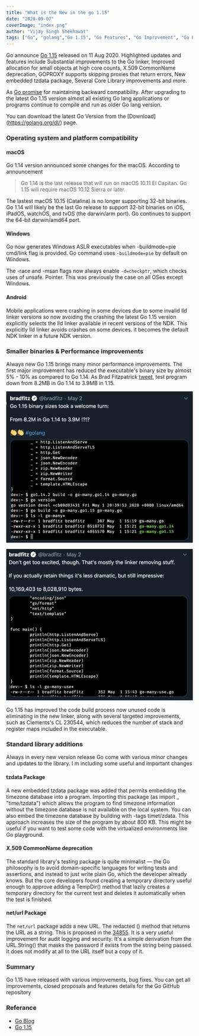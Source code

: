 ```yaml
---
title: "What is the New in the go 1.15"
date: "2020-09-07"
coverImage: "index.png"
author: "Vijay Singh Shekhawat"
tags: ["Go", "golang","Go 1.15", "Go Features", "Go Improvement", "Go Package", "Go New Features"]
---
```



Go announce [Go 1.15](https://blog.golang.org/) released on 11 Aug 2020. Highlighted updates and features include Substantial improvements to the Go linker, Improved allocation for small objects at high core counts, X.509 CommonName deprecation, GOPROXY supports skipping proxies that return errors, New embedded tzdata package, Several Core Library improvements and more. 

As [Go promise](https://golang.org/doc/go1compat) for maintaining backward compatibility. After upgrading to the latest Go 1.15 version almost all existing Go lang applications or programs continue to compile and run as older Go lang version.

You can download the latest Go Version from the [Download] (https://golang.org/dl/) page.


### Operating system and platform compatibility

#### macOS
Go 1.14 version announced some changes for the macOS. According to announcement  

> Go 1.14 is the last release that will run on macOS 10.11 El Capitan. Go 1.15 will require macOS 10.12 Sierra or later.

The lastest macOS 10.15 (Catalina) is no longer supporting 32-bit binaries. Go 1.14 will likely be the last Go release to support 32-bit binaries on iOS, iPadOS, watchOS, and tvOS (the darwin/arm port). Go continues to support the 64-bit darwin/amd64 port.


#### Windows

Go now generates Windows ASLR executables when -buildmode=pie cmd/link flag is provided. Go command uses `-buildmode=pie` by default on Windows.

The -race and -msan flags now always enable `-d=checkptr`, which checks uses of unsafe. Pointer. This was previously the case on all OSes except Windows.

#### Android

Mobile applications were crashing in some devices due to some invalid lld linker versions so now avoiding the crashing the latest Go 1.15 version explicitly selects the lld linker available in recent versions of the NDK. This explicitly lld linker avoids crashes on some devices. it becomes the default NDK linker in a future NDK version.


### Smaller binaries & Performance improvements 
Always new Go 1.15 brings many minor performance improvements. The first major improvement has reduced the executable's binary size by almost 5% - 10% as compared to Go 1.14. As Brad Fitzpatrick [tweet](https://twitter.com/bradfitz/status/1256348714198654976?lang=en), test program down from 8.2MB in Go 1.14 to 3.9MB in 1.15. 

![image 1](lr-tweet1.png)

![image 1](lr-tweet2.png)

Go 1.15 has improved the code build process now unused code is eliminating in the new linker, along with several targeted improvements, such as Clements's CL 230544, which reduces the number of stack and register maps included in the executable.  

### Standard library additions
Always in every new version release Go come with various minor changes and updates to the library. I m including some useful and important changes  

#### tzdata Package
A new embedded tzdata package was added that permits embedding the timezone database into a program. Importing this package (as import _ "time/tzdata") which allows the program to find timezone information without the timezone database is not available on the local system. You can also embed the timezone database by building with -tags timet/zdata. This approach increases the size of the program by about 800 KB. This might be useful if you want to test some code with the virtualized environments like Go playground.

#### X.509 CommonName deprecation
The standard library's testing package is quite minimalist — the Go philosophy is to avoid domain-specific languages for writing tests and assertions, and instead to just write plain Go, which the developer already knows. But the core developers found creating a temporary directory useful enough to approve adding a TempDir() method that lazily creates a temporary directory for the current test and deletes it automatically when the test is finished.

#### net/url Package
The `net/url` package adds a new URL. The redacted () method that returns the URL as a string. This is proposed in the [34855](https://github.com/golang/go/issues/34855). It is a very useful improvement for audit logging and security. It's a simple derivation from the URL.String() that masks the password if exists from the string being passed. It does not modify at all to the URL itself but a copy of it.

### Summary
Go 1.15 have released with various improvements, bug fixes. You can get all improvements, closed proposals and features details for the Go GitHub repository


### Referance 
- [Go Blog]("https://blog.golang.org/")
- [Go 1.15]("https://golang.org/doc/go1.15")


